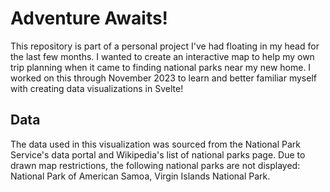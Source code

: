 # Adventure Awaits!
This repository is part of a personal project I've had floating in my head for the last few months. I wanted to create an interactive map to help my own trip planning when it came to finding national parks near my new home. I worked on this through November 2023 to learn and better familiar myself with creating data visualizations in Svelte!

## Data
The data used in this visualization was sourced from the National Park Service's data portal and Wikipedia's list of national parks page. Due to drawn map restrictions, the following national parks are not displayed: National Park of American Samoa, Virgin Islands National Park.
